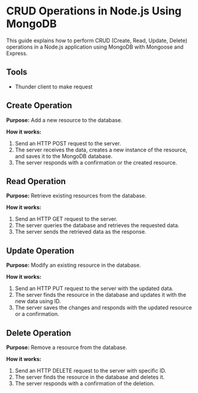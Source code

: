 # CRUD Operations in Node.js Using MongoDB

This guide explains how to perform CRUD (Create, Read, Update, Delete) operations in a Node.js application using MongoDB with Mongoose and Express.

## Tools
- Thunder client to make request

## Create Operation

**Purpose:** Add a new resource to the database.

**How it works:**
1. Send an HTTP POST request to the server.
2. The server receives the data, creates a new instance of the resource, and saves it to the MongoDB database.
3. The server responds with a confirmation or the created resource.

## Read Operation

**Purpose:** Retrieve existing resources from the database.

**How it works:**
1. Send an HTTP GET request to the server.
2. The server queries the database and retrieves the requested data.
3. The server sends the retrieved data as the response.

## Update Operation

**Purpose:** Modify an existing resource in the database.

**How it works:**
1. Send an HTTP PUT request to the server with the updated data.
2. The server finds the resource in the database and updates it with the new data using ID.
3. The server saves the changes and responds with the updated resource or a confirmation.

## Delete Operation

**Purpose:** Remove a resource from the database.

**How it works:**
1. Send an HTTP DELETE request to the server with specific ID.
2. The server finds the resource in the database and deletes it.
3. The server responds with a confirmation of the deletion.